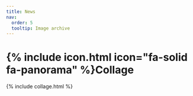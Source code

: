 ```yaml
---
title: News
nav:
  order: 5
  tooltip: Image archive
---
```


# {% include icon.html icon="fa-solid fa-panorama" %}Collage

{% include collage.html %}
